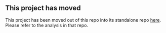 ## This project has moved

This project has been moved out of this repo into its standalone repo [here](https://github.com/ngupta23/gdp_prediction). Please refer to the analysis in that repo. 
